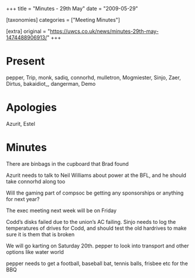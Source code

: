 +++
title = "Minutes - 29th May"
date = "2009-05-29"

[taxonomies]
categories = ["Meeting Minutes"]

[extra]
original = "https://uwcs.co.uk/news/minutes-29th-may-1474488906913/"
+++

# Present

pepper, Trip, monk, sadiq, connorhd, mulletron, Mogmiester, Sinjo, Zaer, Dirtus, bakaidiot\_, dangerman, Demo

# Apologies

Azurit, Estel

# Minutes

There are binbags in the cupboard that Brad found

Azurit needs to talk to Neil Williams about power at the BFL, and he should take connorhd along too

Will the gaming part of compsoc be getting any sponsorships or anything for next year?

The exec meeting next week will be on Friday

Codd’s disks failed due to the union’s AC failing. Sinjo needs to log the temperatures of drives for Codd, and should test the old hardrives to make sure it is them that is broken

We will go karting on Saturday 20th. pepper to look into transport and other options like water world

pepper needs to get a football, baseball bat, tennis balls, frisbee etc for the BBQ
